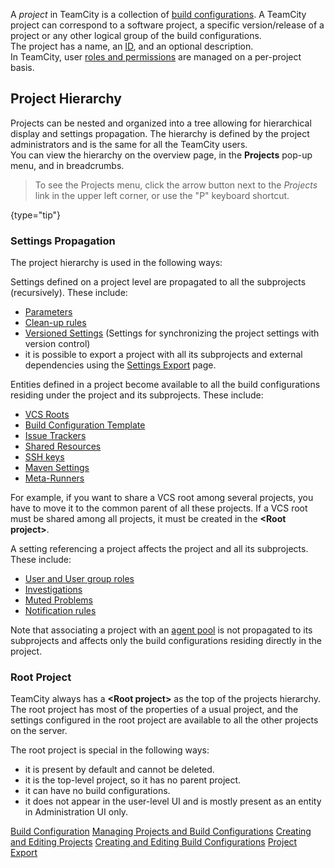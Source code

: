 [//]: # (title: Project)
[//]: # (auxiliary-id: Project)

A _project_ in TeamCity is a collection of [build configurations](build-configuration.md). A TeamCity project can correspond to a software project, a specific version/release of a project or any other logical group of the build configurations.   
The project has a name, an [ID](identifier.md), and an optional description.   
In TeamCity, user [roles and permissions](role-and-permission.md) are managed on a per-project basis.

## Project Hierarchy

Projects can be nested and organized into a tree allowing for hierarchical display and settings propagation. The hierarchy is defined by the project administrators and is the same for all the TeamCity users.   
You can view the hierarchy on the overview page, in the __Projects__ pop-up menu, and in breadcrumbs.

>To see the Projects menu, click the arrow button next to the _Projects_ link in the upper left corner, or use the "P" keyboard shortcut.
>
{type="tip"}

### Settings Propagation

The project hierarchy is used in the following ways:

Settings defined on a project level are propagated to all the subprojects (recursively). These include:
* [Parameters](configuring-build-parameters.md)
* [Clean-up rules](clean-up.md#Clean-up+Rules)
* [Versioned Settings](storing-project-settings-in-version-control.md) (Settings for synchronizing the project settings with version control) 
* it is possible to export a project with all its subprojects and external dependencies using the [Settings Export](project-export.md) page.

Entities defined in a project become available to all the build configurations residing under the project and its subprojects. These include:
* [VCS Roots](vcs-root.md)
* [Build Configuration Template](build-configuration-template.md)
* [Issue Trackers](integrating-teamcity-with-issue-tracker.md) 
* [Shared Resources](shared-resources.md)
* [SSH keys](ssh-keys-management.md)
* [Maven Settings](maven-server-side-settings.md#User-Level+Settings)
* [Meta-Runners](working-with-meta-runner.md)

For example, if you want to share a VCS root among several projects, you have to move it to the common parent of all these projects. If a VCS root must be shared among all projects, it must be created in the __&lt;Root project&gt;__.

A setting referencing a project affects the project and all its subprojects. These include:
* [User and User group roles](role-and-permission.md)
* [Investigations](investigating-and-muting-build-failures.md)
* [Muted Problems](investigating-and-muting-build-failures.md#Muting+Failed+Tests)
* [Notification rules](subscribing-to-notifications.md)

Note that associating a project with an [agent pool](agent-pools.md) is not propagated to its subprojects and affects only the build configurations residing directly in the project.

### Root Project

TeamCity always has a __&lt;Root project&gt;__ as the top of the projects hierarchy. The root project has most of the properties of a usual project, and the settings configured in the root project are available to all the other projects on the server.

The root project is special in the following ways:
* it is present by default and cannot be deleted.
* it is the top-level project, so it has no parent project.
* it can have no build configurations.
* it does not appear in the user-level UI and is mostly present as an entity in Administration UI only.

 <seealso>
        <category ref="concepts">
            <a href="build-configuration.md">Build Configuration</a>
        </category>
        <category ref="admin-guide">
            <a href="managing-projects-and-build-configurations.md">Managing Projects and Build Configurations</a>
            <a href="creating-and-editing-projects.md">Creating and Editing Projects</a>
            <a href="creating-and-editing-build-configurations.md">Creating and Editing Build Configurations</a>
            <a href="project-export.md">Project Export</a>
        </category>
</seealso>